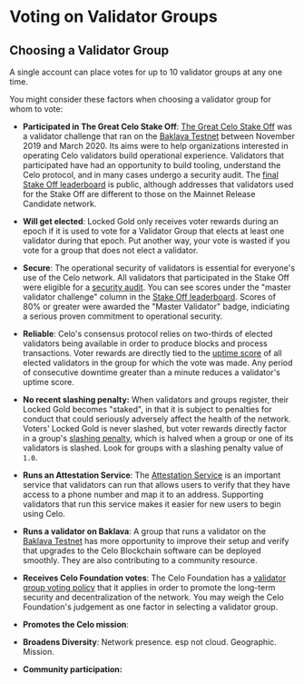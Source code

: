 # Voting on Validator Groups

## Choosing a Validator Group

A single account can place votes for up to 10 validator groups at any one time.

You might consider these factors when choosing a validator group for whom to vote:

- **Participated in The Great Celo Stake Off**: [The Great Celo Stake Off](https://forum.celo.org/t/the-great-celo-stake-off-the-details/136) was a validator challenge that ran on the [Baklava Testnet](../getting-started/baklava-testnet.md) between November 2019 and March 2020. Its aims were to help organizations interested in operating Celo validators build operational experience. Validators that participated have had an opportunity to build tooling, understand the Celo protocol, and in many cases undergo a security audit. The [final Stake Off leaderboard](https://docs.google.com/spreadsheets/d/e/2PACX-1vQwk10o6YV0uriR8LuYfLqB1irjmOX_-L6Jljn3BtKlmz_R_TsUU8aI-pMqGVlu4HQKIQlQaFkUhsyl/pubhtml?gid=1970613133&single=true) is public, although addresses that validators used for the Stake Off are different to those on the Mainnet Release Candidate network.

- **Will get elected**: Locked Gold only receives voter rewards during an epoch if it is used to vote for a Validator Group that elects at least one validator during that epoch. Put another way, your vote is wasted if you vote for a group that does not elect a validator.

- **Secure**: The operational security of validators is essential for everyone's use of the Celo network. All validators that participated in the Stake Off were eligible for a [security audit](https://medium.com/celoorg/the-celo-validator-community-security-audits-and-lessons-learned-e67b78cd4123). You can see scores under the "master validator challenge" column in the [Stake Off leaderboard](https://docs.google.com/spreadsheets/d/e/2PACX-1vQwk10o6YV0uriR8LuYfLqB1irjmOX_-L6Jljn3BtKlmz_R_TsUU8aI-pMqGVlu4HQKIQlQaFkUhsyl/pubhtml?gid=1970613133&single=true). Scores of 80% or greater were awarded the "Master Validator" badge, indiciating a serious proven commitment to operational security.

- **Reliable**: Celo's consensus protocol relies on two-thirds of elected validators being available in order to produce blocks and process transactions. Voter rewards are directly tied to the [uptime score](../celo-codebase/protocol/proof-of-stake/validator-rewards.md#calculating-uptime-score) of all elected validators in the group for which the vote was made. Any period of consecutive downtime greater than a minute reduces a validator's uptime score.

- **No recent slashing penalty:** When validators and groups register, their Locked Gold becomes "staked", in that it is subject to penalties for conduct that could seriously adversely affect the health of the network. Voters' Locked Gold is never slashed, but voter rewards directly factor in a group's [slashing penalty](../celo-codebase/protocol/proof-of-stake/validator-rewards.md#calculating-slashing-penalty), which is halved when a group or one of its validators is slashed. Look for groups with a slashing penalty value of `1.0`.

- **Runs an Attestation Service**: The [Attestation Service]() is an important service that validators can run that allows users to verify that they have access to a phone number and map it to an address. Supporting validators that run this service makes it easier for new users to begin using Celo.

- **Runs a validator on Baklava**: A group that runs a validator on the [Baklava Testnet](../getting-started/baklava-testnet.md) has more opportunity to improve their setup and verify that upgrades to the Celo Blockchain software can be deployed smoothly. They are also contributing to a community resource.

- **Receives Celo Foundation votes**: The Celo Foundation has a [validator group voting policy](../operations-manual/celo-foundation-voting-policy.md) that it applies in order to promote the long-term security and decentralization of the network. You may weigh the Celo Foundation's judgement as one factor in selecting a validator group.

- **Promotes the Celo mission**:

- **Broadens Diversity**: Network presence. esp not cloud. Geographic. Mission. 

- **Community participation:**


<!-- - **Runs Full nodes**: -->

<!-- 
## Voting with the Celo CLI

![](https://storage.googleapis.com/celo-website/docs/locked-gold-flow-p1.jpg)

![](https://storage.googleapis.com/celo-website/docs/locked-gold-flow-p2.jpg)

![](https://storage.googleapis.com/celo-website/docs/locked-gold-flow-p3.jpg)

![](https://storage.googleapis.com/celo-website/docs/locked-gold-flow-p4.jpg)
-->